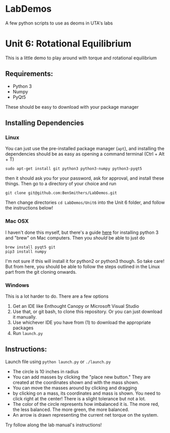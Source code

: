 # LabDemos
A few python scripts to use as deoms in UTA's labs

# Unit 6: Rotational Equilibrium 

This is a little demo to play around with torque and rotational equilibrium

## Requirements:
 - Python 3
 - Numpy 
 - PyQt5 

These should be easy to download with your package manager 

## Installing Dependencies

### Linux 

You can just use the pre-installed package manager (`apt`), and installing the dependencies should be as easy as opening a command terminal (Ctrl + Alt + T)
```
sudo apt-get install git python3 python3-numpy python3-pyqt5 
```
then it should ask you for your password, ask for approval, and install these things. Then go to a directory of your choice and run 
```
git clone git@github.com:BenSmithers/LabDemos.git
```
Then change directories `cd LabDemos/Unit6` into the Unit 6 folder, and follow the instructions below! 

### Mac OSX 

I haven't done this myself, but there's a guide [here](https://docs.python-guide.org/starting/install3/osx/) for installing python 3 and "brew" on Mac computers. Then you _should_ be able to just do
```
brew install pyqt5 git
pip3 install numpy 
```
I'm not sure if this will install it for python2 or python3 though. So take care! But from here, you should be able to follow the steps outlined in the Linux part from the git cloning onwards.

### Windows

This is a lot harder to do. There are a few options
1. Get an IDE like Enthought Canopy or Microsoft Visual Studio
2. Use that, or git bash, to clone this repository. Or you can just download it manually. 
3. Use whichever IDE you have from (1) to download the appropriate packages
4. Run `launch.py`

## Instructions: 

Launch file using `python launch.py` or `./launch.py`

 - The circle is 10 inches in radius
 - You can add masses by clicking the "place new button." They are created at the coordinates shown and with the mass shown. 
 - You can move the masses around by clicking and dragging
 - by clicking on a mass, its coordinates and mass is shown. You need to click right at the center! There is a slight tolerance but not a lot. 
 - The color of the circle represents how imbalanced it is. The more red, the less balanced. The more green, the more balanced. 
 - An arrow is drawn representing the current net torque on the system. 

Try follow along the lab manual's instructions! 
